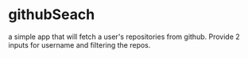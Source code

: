 # githubSeach
a simple app that will fetch a user's repositories from github. Provide 2 inputs for username and filtering the repos.
